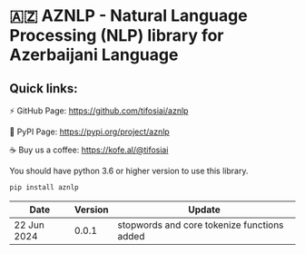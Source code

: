 # 🇦🇿 AZNLP - Natural Language Processing (NLP) library for Azerbaijani Language

## Quick links:

⚡️ GitHub Page: https://github.com/tifosiai/aznlp

🚀 PyPI Page: https://pypi.org/project/aznlp

☕️ Buy us a coffee: https://kofe.al/@tifosiai

You should have python 3.6 or higher version to use this library.

```python
pip install aznlp
```

| Date       | Version | Update                                                                                   |
|------------|---------|------------------------------------------------------------------------------------------|
| 22 Jun 2024| 0.0.1   | stopwords and core tokenize functions added                                                             |
